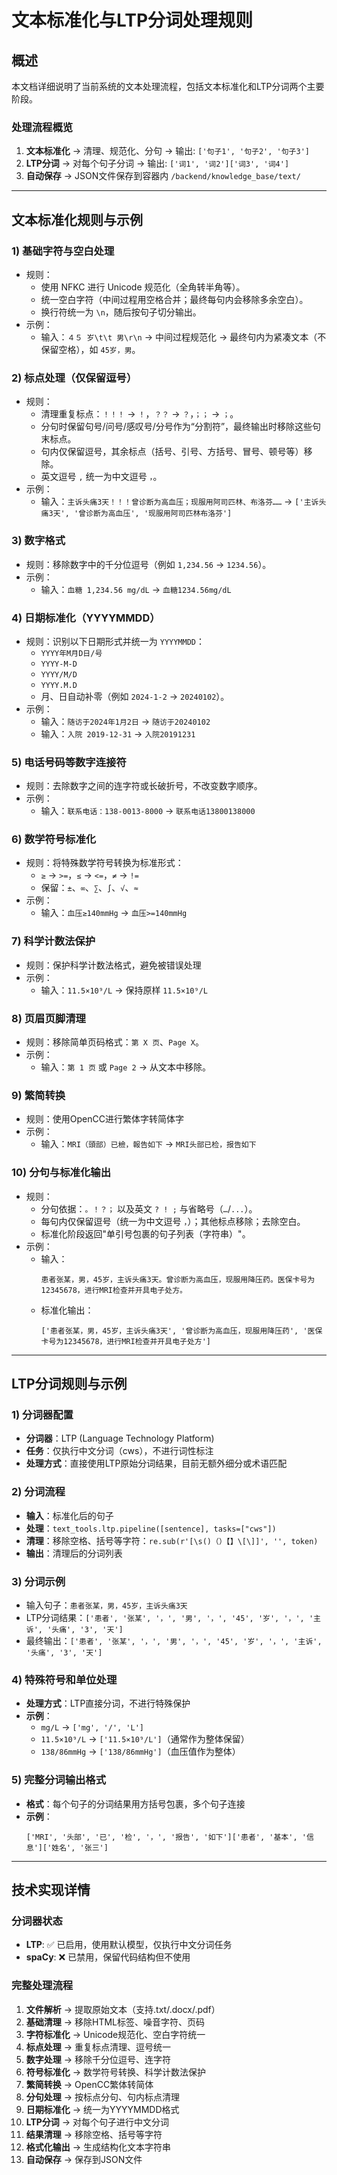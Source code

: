# 文本标准化与LTP分词处理规则

## 概述
本文档详细说明了当前系统的文本处理流程，包括文本标准化和LTP分词两个主要阶段。

### 处理流程概览
1. **文本标准化** → 清理、规范化、分句 → 输出: `['句子1', '句子2', '句子3']`
2. **LTP分词** → 对每个句子分词 → 输出: `['词1', '词2']['词3', '词4']`
3. **自动保存** → JSON文件保存到容器内 `/backend/knowledge_base/text/`

---

## 文本标准化规则与示例

### 1) 基础字符与空白处理
- 规则：
  - 使用 NFKC 进行 Unicode 规范化（全角转半角等）。
  - 统一空白字符（中间过程用空格合并；最终每句内会移除多余空白）。
  - 换行符统一为 `\n`，随后按句子切分输出。
- 示例：
  - 输入：`４５ 岁\t\t 男\r\n` → 中间过程规范化 → 最终句内为紧凑文本（不保留空格），如 `45岁，男`。

### 2) 标点处理（仅保留逗号）
- 规则：
  - 清理重复标点：`！！！` → `！`，`？？` → `？`，`；；` → `；`。
  - 分句时保留句号/问号/感叹号/分号作为“分割符”，最终输出时移除这些句末标点。
  - 句内仅保留逗号，其余标点（括号、引号、方括号、冒号、顿号等）移除。
  - 英文逗号 `,` 统一为中文逗号 `，`。
- 示例：
  - 输入：`主诉头痛3天！！！曾诊断为高血压；现服用阿司匹林、布洛芬……` →
    `['主诉头痛3天', '曾诊断为高血压', '现服用阿司匹林布洛芬']`

### 3) 数字格式
- 规则：移除数字中的千分位逗号（例如 `1,234.56` → `1234.56`）。
- 示例：
  - 输入：`血糖 1,234.56 mg/dL` → `血糖1234.56mg/dL`

### 4) 日期标准化（YYYYMMDD）
- 规则：识别以下日期形式并统一为 `YYYYMMDD`：
  - `YYYY年M月D日/号`
  - `YYYY-M-D`
  - `YYYY/M/D`
  - `YYYY.M.D`
  - 月、日自动补零（例如 `2024-1-2` → `20240102`）。
- 示例：
  - 输入：`随访于2024年1月2日` → `随访于20240102`
  - 输入：`入院 2019-12-31` → `入院20191231`

### 5) 电话号码等数字连接符
- 规则：去除数字之间的连字符或长破折号，不改变数字顺序。
- 示例：
  - 输入：`联系电话：138-0013-8000` → `联系电话13800138000`

### 6) 数学符号标准化
- 规则：将特殊数学符号转换为标准形式：
  - `≥` → `>=`，`≤` → `<=`，`≠` → `!=`
  - 保留：`±`、`∞`、`∑`、`∫`、`√`、`≈`
- 示例：
  - 输入：`血压≥140mmHg` → `血压>=140mmHg`

### 7) 科学计数法保护
- 规则：保护科学计数法格式，避免被错误处理
- 示例：
  - 输入：`11.5×10⁹/L` → 保持原样 `11.5×10⁹/L`

### 8) 页眉页脚清理
- 规则：移除简单页码格式：`第 X 页`、`Page X`。
- 示例：
  - 输入：`第 1 页` 或 `Page 2` → 从文本中移除。

### 9) 繁简转换
- 规则：使用OpenCC进行繁体字转简体字
- 示例：
  - 输入：`MRI（頭部）已檢，報告如下` → `MRI头部已检，报告如下`

### 10) 分句与标准化输出
- 规则：
  - 分句依据：`。！？；` 以及英文 `? ! ;` 与省略号（`…`/`...`）。
  - 每句内仅保留逗号（统一为中文逗号 `，`）；其他标点移除；去除空白。
  - 标准化阶段返回"单引号包裹的句子列表（字符串）"。
- 示例：
  - 输入：
    ```
    患者张某，男，45岁，主诉头痛3天。曾诊断为高血压，现服用降压药。医保卡号为12345678，进行MRI检查并开具电子处方。
    ```
  - 标准化输出：
    ```
    ['患者张某，男，45岁，主诉头痛3天', '曾诊断为高血压，现服用降压药', '医保卡号为12345678，进行MRI检查并开具电子处方']
    ```

---

## LTP分词规则与示例

### 1) 分词器配置
- **分词器**：LTP (Language Technology Platform)
- **任务**：仅执行中文分词（cws），不进行词性标注
- **处理方式**：直接使用LTP原始分词结果，目前无额外细分或术语匹配

### 2) 分词流程
- **输入**：标准化后的句子
- **处理**：`text_tools.ltp.pipeline([sentence], tasks=["cws"])`
- **清理**：移除空格、括号等字符：`re.sub(r'[\s()（）【】\[\]]', '', token)`
- **输出**：清理后的分词列表

### 3) 分词示例
- 输入句子：`患者张某，男，45岁，主诉头痛3天`
- LTP分词结果：`['患者', '张某', '，', '男', '，', '45', '岁', '，', '主诉', '头痛', '3', '天']`
- 最终输出：`['患者', '张某', '，', '男', '，', '45', '岁', '，', '主诉', '头痛', '3', '天']`

### 4) 特殊符号和单位处理
- **处理方式**：LTP直接分词，不进行特殊保护
- **示例**：
  - `mg/L` → `['mg', '/', 'L']`
  - `11.5×10⁹/L` → `['11.5×10⁹/L']`（通常作为整体保留）
  - `138/86mmHg` → `['138/86mmHg']`（血压值作为整体）

### 5) 完整分词输出格式
- **格式**：每个句子的分词结果用方括号包裹，多个句子连接
- **示例**：
  ```
  ['MRI', '头部', '已', '检', '，', '报告', '如下']['患者', '基本', '信息']['姓名', '张三']
  ```

---

## 技术实现详情

### 分词器状态
- **LTP**: ✅ 已启用，使用默认模型，仅执行中文分词任务
- **spaCy**: ❌ 已禁用，保留代码结构但不使用

### 完整处理流程
1. **文件解析** → 提取原始文本（支持.txt/.docx/.pdf）
2. **基础清理** → 移除HTML标签、噪音字符、页码
3. **字符标准化** → Unicode规范化、空白字符统一
4. **标点处理** → 重复标点清理、逗号统一
5. **数字处理** → 移除千分位逗号、连字符
6. **符号标准化** → 数学符号转换、科学计数法保护
7. **繁简转换** → OpenCC繁体转简体
8. **分句处理** → 按标点分句、句内标点清理
9. **日期标准化** → 统一为YYYYMMDD格式
10. **LTP分词** → 对每个句子进行中文分词
11. **结果清理** → 移除空格、括号等字符
12. **格式化输出** → 生成结构化文本字符串
13. **自动保存** → 保存到JSON文件
